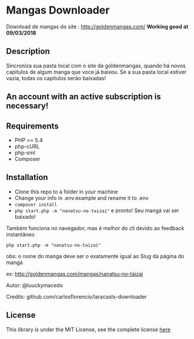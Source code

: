 # Mangas Downloader

Download de mangas do site : http://goldenmangas.com/
**Working good at 09/03/2018**

## Description
Sincroniza sua pasta local com o site da goldenmangas, quando há novos capitulos de algum manga que voce já baixou.
Se a sua pasta local estiver vazia, todas os capítulos serão baixadas!

## An account with an active subscription is necessary!

## Requirements
- PHP >= 5.4
- php-cURL
- php-xml
- Composer

## Installation
- Clone this repo to a folder in your machine
- Change your info in .env.example and rename it to .env
- `composer install`
- `php start.php -m "nanatsu-no-taizai"` e pronto! Seu mangá vai ser baixado!

Também funciona no navegador, mas é melhor do cli devido ao feedback instantâneo

    php start.php -m "nanatsu-no-taizai" 
  
  obs: o nome do manga deve ser o exatamente igual ao Slug da página do mangá
  
  ex: http://goldenmangas.com/mangas/nanatsu-no-taizai
  

Autor: @luuckymacedo

Credits: github.com/carlosflorencio/laracasts-downloader
## License
This library is under the MIT License, see the complete license [here](LICENSE)
